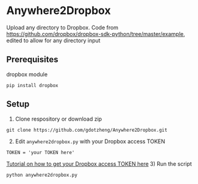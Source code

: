 # Anywhere2Dropbox
Upload any directory to Dropbox.
Code from https://github.com/dropbox/dropbox-sdk-python/tree/master/example, edited to allow for any directory input

## Prerequisites
dropbox module
```
pip install dropbox
```

## Setup
1) Clone respository or download zip
```
git clone https://github.com/gdotzheng/Anywhere2Dropbox.git
```
2) Edit ```anywhere2dropbox.py``` with your Dropbox access TOKEN
```
TOKEN = 'your TOKEN here'
```
[Tutorial on how to get your Dropbox access TOKEN here](https://www.iperiusbackup.net/en/create-dropbox-app-get-authentication-token/)
3) Run the script
```
python anywhere2dropbox.py
```
